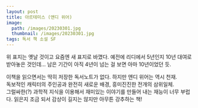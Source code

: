 ```yaml
---
layout: post
title: 아르테미스 (앤디 위어)
image:
  path: /images/20230301.jpg
  thumbnail: /images/20230301.jpg
tags: 독서 책 소설 SF
---
```


위 표지는 옛날 것이고 요즘엔 새 표지로 바꼈다. 예전에 리디에서 5년인지 10년 대여로 받아놓은 것인데... 남은 기간이 아직 4년이 넘는 걸 보면 아마 10년이었던 듯.

 

이책을 읽으면서는 딱히 저장한 독서노트가 없다. 하지만 앤디 위어는 역시 천재.   
독보적인 캐릭터의 주인공과 완전히 새로운 배경, 흥미진진한 전개의 삼위일체.   
그럴싸한(?) 과학적 지식을 이용해서 재미있는 이야기를 만들어 내는 재능이 너무 부럽다. 읽은지 조금 되서 감상이 길지는 않지만 아무튼 강추하는 책!